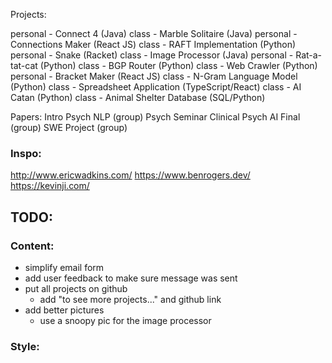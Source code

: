 Projects:

personal - Connect 4 (Java)
class - Marble Solitaire (Java)
personal - Connections Maker (React JS)
class - RAFT Implementation (Python)
personal - Snake (Racket)
class - Image Processor (Java)
personal - Rat-a-tat-cat (Python)
class - BGP Router (Python)
class - Web Crawler (Python)
personal - Bracket Maker (React JS)
class - N-Gram Language Model (Python)
class - Spreadsheet Application (TypeScript/React)
class - AI Catan (Python)
class - Animal Shelter Database (SQL/Python)


Papers:
Intro Psych
NLP (group)
Psych Seminar
Clinical Psych
AI Final (group)
SWE Project (group)


### Inspo:
http://www.ericwadkins.com/
https://www.benrogers.dev/
https://kevinji.com/


## TODO:
### Content:
- simplify email form
- add user feedback to make sure message was sent
- put all projects on github
    - add "to see more projects..." and github link
- add better pictures
    - use a snoopy pic for the image processor

### Style: 
